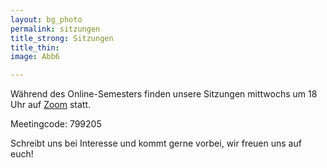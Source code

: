 ```yaml
---
layout: bg_photo
permalink: sitzungen
title_strong: Sitzungen
title_thin: 
image: Abb6

---
```

Während des Online-Semesters finden unsere Sitzungen mittwochs um 18 Uhr auf [Zoom](https://htw-berlin.zoom.us/j/2236844587?pwd=R2lQdVJvMFB3eHlUVW4vWm5PUEY2UT09#success) statt.

Meetingcode: 799205

Schreibt uns bei Interesse und kommt gerne vorbei, wir freuen uns auf euch!